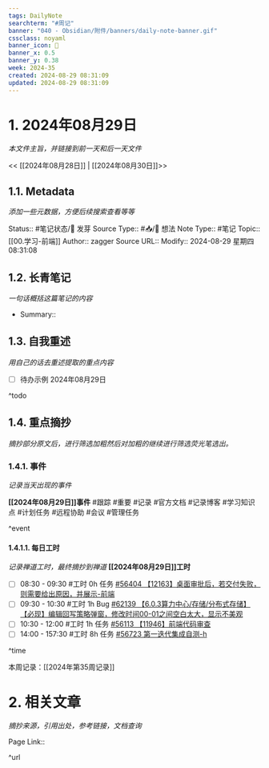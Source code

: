 ```yaml
---
tags: DailyNote
searchterm: "#周记"
banner: "040 - Obsidian/附件/banners/daily-note-banner.gif"
cssclass: noyaml
banner_icon: 💌
banner_x: 0.5
banner_y: 0.38
week: 2024-35
created: 2024-08-29 08:31:09
updated: 2024-08-29 08:31:09
---
```


# 1. 2024年08月29日

_本文件主旨，并链接到前一天和后一天文件_

<< [[2024年08月28日]] | [[2024年08月30日]]>>

## 1.1. Metadata

_添加一些元数据，方便后续搜索查看等等_

Status:: #笔记状态/🌱 发芽
Source Type:: #📥/💭 想法 
Note Type:: #笔记
Topic:: [[00.学习-前端]]
Author:: zagger
Source URL::
Modify:: 2024-08-29 星期四 08:31:08

## 1.2. 长青笔记

_一句话概括这篇笔记的内容_

- Summary::

## 1.3. 自我重述

_用自己的话去重述提取的重点内容_

- [ ] 待办示例 2024年08月29日

^todo

## 1.4. 重点摘抄

_摘抄部分原文后，进行筛选加粗然后对加粗的继续进行筛选荧光笔选出。_

### 1.4.1. 事件

_记录当天出现的事件_

**[[2024年08月29日]]事件** 
#跟踪 #重要 #记录 #官方文档 #记录博客 #学习知识点 #计划任务 #远程协助 #会议 #管理任务

^event

#### 1.4.1.1. 每日工时

_记录禅道工时，最终摘抄到禅道_
**[[2024年08月29日]]工时**
- [ ] 08:30 - 09:30 #工时  0h 任务 [#56404 【12163】桌面审批后，若交付失败，则需要给出原因，并展示-前端](http://172.16.203.14:2980/task-view-56404.html?onlybody=yes&tid=oh2k7yha)
- [ ] 09:30 - 10:30 #工时  1h Bug [#62139 【6.0.3算力中心/存储/分布式存储】【必现】编辑回写策略弹窗，修改时间00-01之间空白太大，显示不美观](http://172.16.203.14:2980/bug-view-62139.html?onlybody=yes&tid=oh2k7yha)
- [ ] 10:30 - 12:00 #工时  1h 任务 [#56113 【11946】前端代码审查](http://172.16.203.14:2980/task-view-56113.html?onlybody=yes&tid=oh2k7yha)
- [ ] 14:00 - 157:30 #工时  8h 任务 [#56723 第一迭代集成自测-h](http://172.16.203.14:2980/task-view-56723.html?onlybody=yes&tid=oh2k7yha)

^time

本周记录：[[2024年第35周记录]]

# 2. 相关文章

_摘抄来源，引用出处，参考链接，文档查询_

Page Link::

^url
